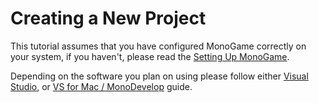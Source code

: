 # Creating a New Project

This tutorial assumes that you have configured MonoGame correctly on your system, if you haven't, please read the [Setting Up MonoGame](../introduction/setting_up_monogame.md).

Depending on the software you plan on using please follow either [Visual Studio](1_creating_a_new_project_vs.md), or [VS for Mac / MonoDevelop](1_creating_a_new_project_md.md) guide.
